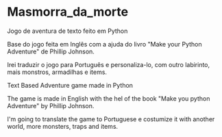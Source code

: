 # Masmorra_da_morte
Jogo de aventura de texto feito em Python

Base do jogo feita em Inglês com a ajuda do livro "Make your Python Adventure" de Phillip Johnson.

Irei traduzir o jogo para Português e personaliza-lo, com outro labirinto, mais monstros, armadilhas e items.

Text Based Adventure game made in Python

The game is made in English with the hel of the book "Make you python Adventure" by Phillip Johnson.

I'm going to translate the game to Portuguese e costumize it with another world, more monsters, traps and items.
